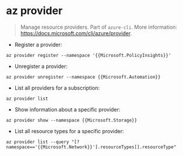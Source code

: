# az provider

> Manage resource providers.
> Part of `azure-cli`.
> More information: <https://docs.microsoft.com/cli/azure/provider>.

- Register a provider:

`az provider register --namespace '{{Microsoft.PolicyInsights}}'`

- Unregister a provider:

`az provider unregister --namespace {{Microsoft.Automation}}`

- List all providers for a subscription:

`az provider list`

- Show information about a specific provider:

`az provider show --namespace {{Microsoft.Storage}}`

- List all resource types for a specific provider:

`az provider list --query "[?namespace=='{{Microsoft.Network}}'].resourceTypes[].resourceType"`
